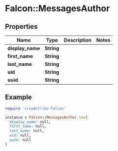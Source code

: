 # Falcon::MessagesAuthor

## Properties

| Name | Type | Description | Notes |
| ---- | ---- | ----------- | ----- |
| **display_name** | **String** |  |  |
| **first_name** | **String** |  |  |
| **last_name** | **String** |  |  |
| **uid** | **String** |  |  |
| **uuid** | **String** |  |  |

## Example

```ruby
require 'crowdstrike-falcon'

instance = Falcon::MessagesAuthor.new(
  display_name: null,
  first_name: null,
  last_name: null,
  uid: null,
  uuid: null
)
```


